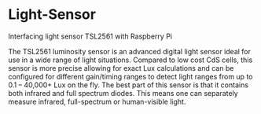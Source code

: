 # Light-Sensor
Interfacing light sensor TSL2561 with Raspberry Pi


The TSL2561 luminosity sensor is an advanced digital light sensor ideal for use in a wide range of light situations. Compared to low cost CdS cells, this sensor is more precise allowing for exact Lux calculations and can be configured for different gain/timing ranges to detect light ranges from up to 0.1 – 40,000+ Lux on the fly. The best part of this sensor is that it contains both infrared and full spectrum diodes. This means one can separately measure infrared, full-spectrum or human-visible light. 


